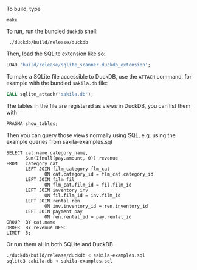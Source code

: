 To build, type 
```
make
```

To run, run the bundled `duckdb` shell:
```
 ./duckdb/build/release/duckdb 
```

Then, load the SQLite extension like so:
```SQL
LOAD 'build/release/sqlite_scanner.duckdb_extension';
```

To make a SQLite file accessible to DuckDB, use the `ATTACH` command, for example with the bundled `sakila.db` file:
```SQL
CALL sqlite_attach('sakila.db');
```

The tables in the file are registered as views in DuckDB, you can list them with
```SQL
PRAGMA show_tables;
```

Then you can query those views normally using SQL, e.g. using the example queries from sakila-examples.sql

```
SELECT cat.name category_name, 
       Sum(Ifnull(pay.amount, 0)) revenue 
FROM   category cat 
       LEFT JOIN film_category flm_cat 
              ON cat.category_id = flm_cat.category_id 
       LEFT JOIN film fil 
              ON flm_cat.film_id = fil.film_id 
       LEFT JOIN inventory inv 
              ON fil.film_id = inv.film_id 
       LEFT JOIN rental ren 
              ON inv.inventory_id = ren.inventory_id 
       LEFT JOIN payment pay 
              ON ren.rental_id = pay.rental_id 
GROUP  BY cat.name 
ORDER  BY revenue DESC 
LIMIT  5; 
```


Or run them all in both SQLite and DuckDB
```bash
./duckdb/build/release/duckdb < sakila-examples.sql
sqlite3 sakila.db < sakila-examples.sql
```
